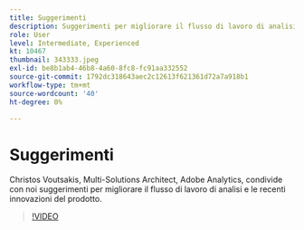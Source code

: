 ```yaml
---
title: Suggerimenti
description: Suggerimenti per migliorare il flusso di lavoro di analisi ed evidenziare le recenti innovazioni all’interno del prodotto.
role: User
level: Intermediate, Experienced
kt: 10467
thumbnail: 343333.jpeg
exl-id: be8b1ab4-46b8-4a60-8fc8-fc91aa332552
source-git-commit: 1792dc318643aec2c12613f621361d72a7a918b1
workflow-type: tm+mt
source-wordcount: '40'
ht-degree: 0%

---
```


# Suggerimenti

Christos Voutsakis, Multi-Solutions Architect, Adobe Analytics, condivide con noi suggerimenti per migliorare il flusso di lavoro di analisi e le recenti innovazioni del prodotto.

>[!VIDEO](https://video.tv.adobe.com/v/343333/?quality=12&learn=on)
